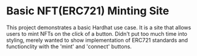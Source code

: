 # Basic NFT(ERC721) Minting Site

This project demonstrates a basic Hardhat use case. It is a site that allows users to mint NFTs on the click of a button. Didn't put too much time into styling, merely wanted to show implementation of ERC721 standards and functionclity with the 'mint' and 'connect' buttons.


